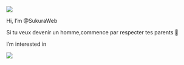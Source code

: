 <img src="https://media.discordapp.net/attachments/885601864605921280/904871247660343356/213493.gif" style="max-width: 100%;">
   
   Hi, I’m @SukuraWeb

   Si tu veux devenir un homme,commence par respecter tes parents 🐝

   I’m interested in 
   
<img src="https://media.discordapp.net/attachments/885601864605921280/905593458239107082/15d21c0b21306479545952571089.gif" style="max-width: 100%;">

